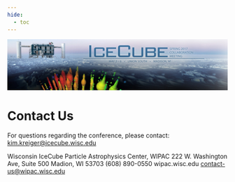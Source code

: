 ```yaml
---
hide:
  - toc
---
```


![2017 Spring Collaboration Meeting](CollabSpring2017_banner_2-20-17.jpg)


# Contact Us

For questions regarding the conference, please contact: kim.kreiger@icecube.wisc.edu

Wisconsin IceCube Particle Astrophysics Center, WIPAC
222 W. Washington Ave, Suite 500
Madion, WI 53703
(608) 890-0550
wipac.wisc.edu
contact-us@wipac.wisc.edu
